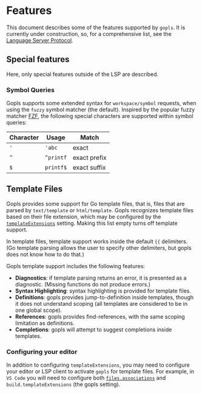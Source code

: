 # Features

This document describes some of the features supported by `gopls`. It is
currently under construction, so, for a comprehensive list, see the
[Language Server Protocol](https://microsoft.github.io/language-server-protocol/).

## Special features

Here, only special features outside of the LSP are described.

### Symbol Queries

Gopls supports some extended syntax for `workspace/symbol` requests, when using
the `fuzzy` symbol matcher (the default). Inspired by the popular fuzzy matcher
[FZF](https://github.com/junegunn/fzf), the following special characters are
supported within symbol queries:

| Character | Usage     | Match        |
| --------- | --------- | ------------ |
| `'`       | `'abc`    | exact        |
| `^`       | `^printf` | exact prefix |
| `$`       | `printf$` | exact suffix |

## Template Files

Gopls provides some support for Go template files, that is, files that
are parsed by `text/template` or `html/template`.
Gopls recognizes template files based on their file extension, which may be
configured by the
[`templateExtensions`](https://github.com/golang/tools/blob/master/gopls/doc/settings.md#templateextensions-string) setting.
Making this list empty turns off template support.

In template files, template support works inside
the default `{{` delimiters. (Go template parsing
allows the user to specify other delimiters, but
gopls does not know how to do that.)

Gopls template support includes the following features:
+ **Diagnostics**: if template parsing returns an error,
it is presented as a diagnostic. (Missing functions do not produce errors.)
+ **Syntax Highlighting**: syntax highlighting is provided for template files.
+  **Definitions**: gopls provides jump-to-definition inside templates, though it does not understand scoping (all templates are considered to be in one global scope).
+  **References**: gopls provides find-references, with the same scoping limitation as definitions.
+ **Completions**: gopls will attempt to suggest completions inside templates.

### Configuring your editor

In addition to configuring `templateExtensions`, you may need to configure your
editor or LSP client to activate `gopls` for template files. For example, in
`VS Code` you will need to configure both
[`files.associations`](https://code.visualstudio.com/docs/languages/identifiers)
and `build.templateExtensions` (the gopls setting).

<!--TODO(rstambler): Automatically generate a list of supported features.-->

